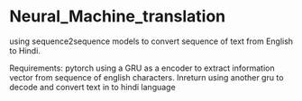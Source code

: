 # Neural_Machine_translation
using sequence2sequence models to convert sequence of text from English to Hindi.

Requirements:
 pytorch
using a GRU as a encoder to extract information vector from sequence of english characters.
Inreturn using another gru to decode and convert text in to hindi language
